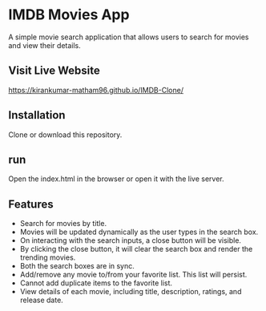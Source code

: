 # IMDB Movies App

A simple movie search application that allows users to search for movies and view their details.

## Visit Live Website

https://kirankumar-matham96.github.io/IMDB-Clone/

## Installation

Clone or download this repository.

## run

Open the index.html in the browser or open it with the live server.

## Features

- Search for movies by title.
- Movies will be updated dynamically as the user types in the search box.
- On interacting with the search inputs, a close button will be visible.
- By clicking the close button, it will clear the search box and render the trending movies.
- Both the search boxes are in sync.
- Add/remove any movie to/from your favorite list. This list will persist.
- Cannot add duplicate items to the favorite list.
- View details of each movie, including title, description, ratings, and release date.
